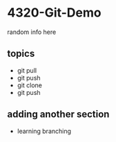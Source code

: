 # 4320-Git-Demo

random info here


## topics
- git pull
- git push
- git clone
- git push

## adding another section
- learning branching